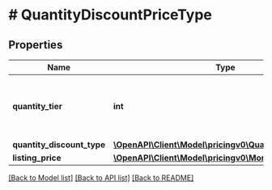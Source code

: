 # # QuantityDiscountPriceType

## Properties

Name | Type | Description | Notes
------------ | ------------- | ------------- | -------------
**quantity_tier** | **int** | Indicates at what quantity this price becomes active. |
**quantity_discount_type** | [**\OpenAPI\Client\Model\pricingv0\QuantityDiscountType**](QuantityDiscountType.md) |  |
**listing_price** | [**\OpenAPI\Client\Model\pricingv0\MoneyType**](MoneyType.md) |  |

[[Back to Model list]](../../README.md#models) [[Back to API list]](../../README.md#endpoints) [[Back to README]](../../README.md)
